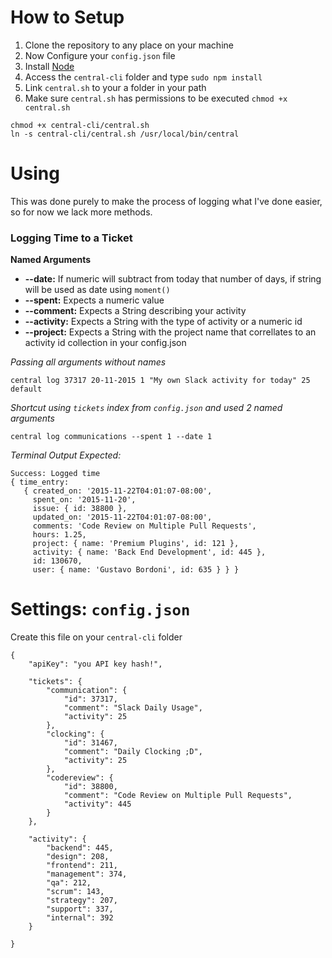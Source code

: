 # How to Setup
1. Clone the repository to any place on your machine
2. Now Configure your `config.json` file
3. Install [Node](https://nodejs.org/)
4. Access the `central-cli` folder and type `sudo npm install`
5. Link `central.sh` to your a folder in your path
6. Make sure `central.sh` has permissions to be executed `chmod +x central.sh`

```
chmod +x central-cli/central.sh
ln -s central-cli/central.sh /usr/local/bin/central
```


# Using
This was done purely to make the process of logging what I've done easier, so for now we lack more methods.

### Logging Time to a Ticket
**Named Arguments**
* **--date:** If numeric will subtract from today that number of days, if string will be used as date using `moment()`
* **--spent:** Expects a numeric value
* **--comment:** Expects a String describing your activity
* **--activity:** Expects a String with the type of activity or a numeric id
* **--project:** Expects a String with the project name that correllates to an activity id collection in your config.json


_Passing all arguments without names_
```
central log 37317 20-11-2015 1 "My own Slack activity for today" 25 default
```

_Shortcut using `tickets` index from `config.json` and used 2 named arguments_
```
central log communications --spent 1 --date 1
```

_Terminal Output Expected:_
```
Success: Logged time
{ time_entry:
   { created_on: '2015-11-22T04:01:07-08:00',
     spent_on: '2015-11-20',
     issue: { id: 38800 },
     updated_on: '2015-11-22T04:01:07-08:00',
     comments: 'Code Review on Multiple Pull Requests',
     hours: 1.25,
     project: { name: 'Premium Plugins', id: 121 },
     activity: { name: 'Back End Development', id: 445 },
     id: 130670,
     user: { name: 'Gustavo Bordoni', id: 635 } } }
```


# Settings: `config.json`
Create this file on your `central-cli` folder

```
{
	"apiKey": "you API key hash!",

	"tickets": {
		"communication": {
			"id": 37317,
			"comment": "Slack Daily Usage",
			"activity": 25
		},
		"clocking": {
			"id": 31467,
			"comment": "Daily Clocking ;D",
			"activity": 25
		},
		"codereview": {
			"id": 38800,
			"comment": "Code Review on Multiple Pull Requests",
			"activity": 445
		}
	},

	"activity": {
		"backend": 445,
		"design": 208,
		"frontend": 211,
		"management": 374,
		"qa": 212,
		"scrum": 143,
		"strategy": 207,
		"support": 337,
		"internal": 392
	}

}
```

